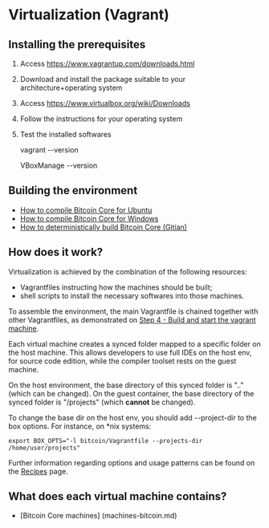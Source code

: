 Virtualization (Vagrant)
==============

Installing the prerequisites
-----------

1. Access https://www.vagrantup.com/downloads.html

2. Download and install the package suitable to your architecture+operating system

3. Access https://www.virtualbox.org/wiki/Downloads

4. Follow the instructions for your operating system

5. Test the installed softwares

   vagrant --version

   VBoxManage --version


Building the environment
--------------------
- [How to compile Bitcoin Core for Ubuntu](how-to/compile-bitcoin-core-for-ubuntu.md)
- [How to compile Bitcoin Core for Windows](how-to/compile-bitcoin-core-for-windows.md)
- [How to deterministically build Bitcoin Core (Gitian)](how-to/deterministically-build-bitcoin-core.md)


How does it work?
-----------------
Virtualization is achieved by the combination of the following resources:

- Vagrantfiles instructing how the machines should be built;
- shell scripts to install the necessary softwares into those machines.

To assemble the environment, the main Vagrantfile is chained together with other Vagrantfiles, as demonstrated on [Step 4 - Build and start the vagrant machine](how-to/compile-bitcoin-core-for-ubuntu.md#step-4).

Each virtual machine creates a synced folder mapped to a specific folder on the host machine.
This allows developers to use full IDEs on the host env, for source code edition, while the compiler toolset rests on the guest machine.

On the host environment, the base directory of this synced folder is ".." (which can be changed).
On the guest container, the base directory of the synced folder is "/projects" (which **cannot** be changed).

To change the base dir on the host env, you should add --project-dir to the box options.
For instance, on \*nix systems:

    export BOX_OPTS="-l bitcoin/Vagrantfile --projects-dir /home/user/projects"

Further information regarding options and usage patterns can be found on the [Recipes](recipes.md) page.

What does each virtual machine contains?
---------------

- [Bitcoin Core machines] (machines-bitcoin.md)